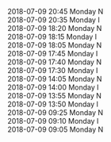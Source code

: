 2018-07-09 20:45 Monday  N  
2018-07-09 20:35 Monday  I  
2018-07-09 18:20 Monday  N  
2018-07-09 18:15 Monday  I  
2018-07-09 18:05 Monday  N  
2018-07-09 17:45 Monday  I  
2018-07-09 17:40 Monday  N  
2018-07-09 17:30 Monday  I  
2018-07-09 14:05 Monday  N  
2018-07-09 14:00 Monday  I  
2018-07-09 13:55 Monday  N  
2018-07-09 13:50 Monday  I  
2018-07-09 09:25 Monday  N  
2018-07-09 09:10 Monday  I  
2018-07-09 09:05 Monday  N  
